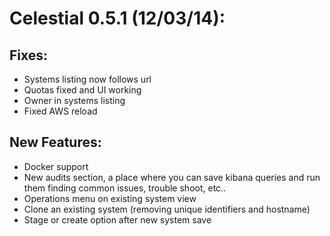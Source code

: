 # Celestial 0.5.1 (12/03/14):
## Fixes:
* Systems listing now follows url 
* Quotas fixed and UI working
* Owner in systems listing
* Fixed AWS reload
## New Features:
* Docker support
* New audits section, a place where you can save kibana queries and run them finding common issues, trouble shoot, etc..
* Operations menu on existing system view
* Clone an existing system (removing unique identifiers and hostname)
* Stage or create option after new system save
